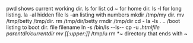 pwd shows current working dir.
ls for list
cd ~ for home dir.
ls -l for long listing.
la -al hidden file
ls -an listing with numbers
mkdir /tmp/my dir.
mv /tmp/betty /tmp/dir.
rm /tmp/dir/betty
rmdir /tmp/dir
cd -
la -ls . .. /boot listing to boot dir.
file filename
ln -s /bin/ls --ls--
cp -u *.htmlfile parentdir/currentdir
mv [[:upper:]]* /tmp/u
rm *~ directory that ends with ~
